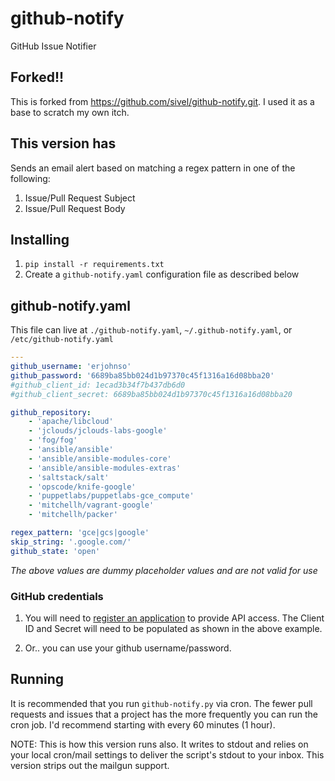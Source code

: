 # github-notify

GitHub Issue Notifier

## Forked!!

This is forked from https://github.com/sivel/github-notify.git. I used it as a base to scratch my own itch.

## This version has

Sends an email alert based on matching a regex pattern in one of the following:

1. Issue/Pull Request Subject
1. Issue/Pull Request Body

## Installing

1. `pip install -r requirements.txt`
1. Create a `github-notify.yaml` configuration file as described below

## github-notify.yaml

This file can live at `./github-notify.yaml`, `~/.github-notify.yaml`, or `/etc/github-notify.yaml`

```yaml
---
github_username: 'erjohnso'
github_password: '6689ba85bb024d1b97370c45f1316a16d08bba20'
#github_client_id: 1ecad3b34f7b437db6d0
#github_client_secret: 6689ba85bb024d1b97370c45f1316a16d08bba20

github_repository:
    - 'apache/libcloud'
    - 'jclouds/jclouds-labs-google'
    - 'fog/fog'
    - 'ansible/ansible'
    - 'ansible/ansible-modules-core'
    - 'ansible/ansible-modules-extras'
    - 'saltstack/salt'
    - 'opscode/knife-google'
    - 'puppetlabs/puppetlabs-gce_compute'
    - 'mitchellh/vagrant-google'
    - 'mitchellh/packer'

regex_pattern: 'gce|gcs|google'
skip_string: '.google.com/'
github_state: 'open'
```

*The above values are dummy placeholder values and are not valid for use*

### GitHub credentials

1. You will need to [register an application](https://github.com/settings/applications/new)
to provide API access.  The Client ID and Secret will need to be populated as
shown in the above example.

1. Or.. you can use your github username/password.

## Running

It is recommended that you run `github-notify.py` via cron. The fewer pull requests and
issues that a project has the more frequently you can run the cron job. I'd recommend
starting with every 60 minutes (1 hour).

NOTE: This is how this version runs also. It writes to stdout and relies on your
local cron/mail settings to deliver the script's stdout to your inbox. This version
strips out the mailgun support.
